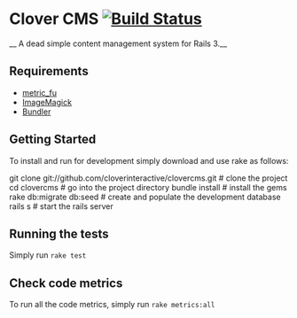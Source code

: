 # Clover CMS [![Build Status](http://travis-ci.org/cloverinteractive/clovercms.png)](http://travis-ci.org/cloverinteractive/clovercms)

__ A dead simple content management system for Rails 3.__

## Requirements

* [metric_fu](http://metric-fu.rubyforge.org/)
* [ImageMagick](http://www.imagemagick.org/script/install-source.php)
* [Bundler](http://gembundler.com)

## Getting Started

To install and run for development simply download and use rake as follows:

  git clone git://github.com/cloverinteractive/clovercms.git # clone the project
  cd clovercms # go into the project directory
  bundle install # install the gems
  rake db:migrate db:seed # create and populate the development database
  rails s # start the rails server

## Running the tests

Simply run `rake test`

## Check code metrics

To run all the code metrics, simply run `rake metrics:all`
